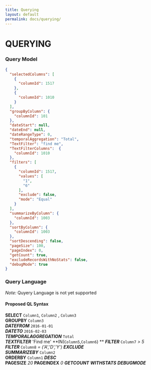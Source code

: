 ```yaml
---
title: Querying
layout: default 
permalink: docs/querying/
---
```


QUERYING
====


### Query Model
```json
{
  "selectedColumns": [
    {
      "columnId": 1517
    },
    {
      "columnId": 1010
    }
  ],
  "groupByColumn": {
    "columnId": 101
  },
  "dateStart": null,
  "dateEnd": null,
  "dateRangeType": 0,
  "temporalAggregation": "Total",
  "TextFilter": "find me",
  "TextFilterColumns":  {
    "columnId": 1010
  },
  "filters": [
    {
      "columnId": 1517,
      "values": [
        "1",
        "6"
      ],
      "exclude": false,
      "mode": "Equal"
    }
  ],
  "summarizeByColumn": {
    "columnId": 1003
  },
  "sortByColumn": {
    "columnId": 1003
  },
  "sortDescending": false,
  "pageSize": 100,
  "pageIndex": 0,
  "getCount": true,
  "excludeRecordsWithNoStats": false,
  "debugMode": true
}
```



### Query Language

*Note:* Quyery Language is not yet supported   

#### Proposed QL Syntax
>
**SELECT** `Column1`, `Column2` , `Column3`  
**GROUPBY** `Column3`  
**_DATEFROM_** `2016-01-01`  
**_DATETO_** `2016-02-03`  
**_TEMPORALAGGREGATION_** `Total`  
**_TEXTFILTER_** 'Find me'   **IN(`Column5`,`Column6`) **
**_FILTER_** `Column7` *> 5*  
**_FILTER_** `Column8` *= ('A','D','Y')*  **_EXCLUDE_**  
**_SUMMARIZEBY_** `Column2`  
**ORDERBY** `Column1` **_DESC_**  
**PAGESIZE** *20* **PAGEINDEX** *0* **_GETCOUNT_** **_WITHSTATS_** **_DEBUGMODE_**
